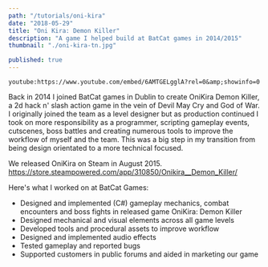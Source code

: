```yaml
---
path: "/tutorials/oni-kira"
date: "2018-05-29"
title: "Oni Kira: Demon Killer"
description: "A game I helped build at BatCat games in 2014/2015"
thumbnail: "./oni-kira-tn.jpg"

published: true
---
```


`youtube:https://www.youtube.com/embed/6AMTGELgglA?rel=0&amp;showinfo=0`

Back in 2014 I joined BatCat games in Dublin to create OniKira Demon Killer, a 2d hack n' slash action game in the vein of Devil May Cry and God of War.
I originally joined the team as a level designer but as production continued I took on more responsibility as a programmer, scripting gameplay events, cutscenes, boss battles and creating numerous tools to improve the workflow of myself and the team. This was a big step in my transition from being design orientated to a more technical focused.

We released OniKira on Steam in August 2015.
https://store.steampowered.com/app/310850/Onikira__Demon_Killer/

Here's what I worked on at BatCat Games:

- Designed and implemented (C#) gameplay mechanics, combat encounters and boss fights in released game OniKira: Demon Killer
- Designed mechanical and visual elements across all game levels
- Developed tools and procedural assets to improve workflow
- Designed and implemented audio effects
- Tested gameplay and reported bugs
- Supported customers in public forums and aided in marketing our game
